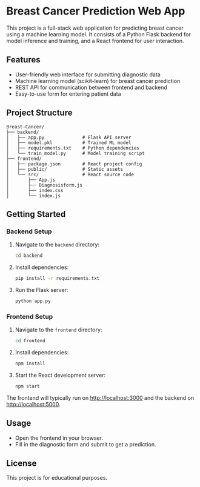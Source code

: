 
# Breast Cancer Prediction Web App

This project is a full-stack web application for predicting breast cancer using a machine learning model. It consists of a Python Flask backend for model inference and training, and a React frontend for user interaction.

## Features
- User-friendly web interface for submitting diagnostic data
- Machine learning model (scikit-learn) for breast cancer prediction
- REST API for communication between frontend and backend
- Easy-to-use form for entering patient data

## Project Structure

```
Breast-Cancer/
├── backend/
│   ├── app.py              # Flask API server
│   ├── model.pkl           # Trained ML model
│   ├── requirements.txt    # Python dependencies
│   └── train_model.py      # Model training script
├── frontend/
│   ├── package.json        # React project config
│   ├── public/             # Static assets
│   └── src/                # React source code
│       ├── App.js
│       ├── Diagnosisform.js
│       ├── index.css
│       └── index.js
```

## Getting Started

### Backend Setup
1. Navigate to the `backend` directory:
   ```sh
   cd backend
   ```
2. Install dependencies:
   ```sh
   pip install -r requirements.txt
   ```
3. Run the Flask server:
   ```sh
   python app.py
   ```

### Frontend Setup
1. Navigate to the `frontend` directory:
   ```sh
   cd frontend
   ```
2. Install dependencies:
   ```sh
   npm install
   ```
3. Start the React development server:
   ```sh
   npm start
   ```

The frontend will typically run on [http://localhost:3000](http://localhost:3000) and the backend on [http://localhost:5000](http://localhost:5000).

## Usage
- Open the frontend in your browser.
- Fill in the diagnostic form and submit to get a prediction.

## License
This project is for educational purposes.
